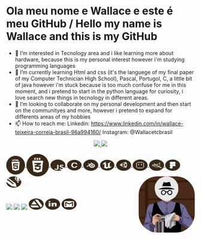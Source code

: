 # Ola meu nome e Wallace e este é meu GitHub / Hello my name is Wallace and this is my GitHub #


- 👀 I’m interested in Tecnology area and i like learning more about hardware, because this is my personal interest however i'm studying programming languages
- 🌱 I’m currently learning Html and css (it's the languege of my final paper of my Computer Technician High School), Pascal, Portugol, C, a little bit of 
     java however i'm stuck because is too much confuse for me in this moment, and i pretend to start in the python language for curiosity, i love search 
     new things in tecnology in different areas.
- 💞️ I’m looking to collaborate on my personal development and then start on the communityes and more, however i pretend to expand for differents areas of my hobbies  
- 📫 How to reach me:
     Linkedin: https://www.linkedin.com/in/wallace-teixeira-correia-brasil-96a994160/ 
     Instagram: @Wallacetcbrasil







<div align="center">
  <a href="https://github.com/wallacetcbrasil">
  <img height="160em" src="https://github-readme-stats.vercel.app/api?username=wallacetcbrasil&show_icons=true&theme=dracula&include_all_commits=true&count_private=true"/>
  <img height="160em" src="https://github-readme-stats.vercel.app/api/top-langs/?username=wallacetcbrasil&layout=compact&langs_count=10&theme=dracula"/>
</div>

<div style="display: inline_block"><br>
  <img align="center" alt="HTML" height="50" width="50" src="img/HTML.svg">
  <img align="center" alt="CSS" height="60" width="60" src="img/CSS.svg">
  <img align="center" alt="JavaScript" height="30" width="40" src="img/JS.svg">
  <img align="center" alt="C" height="30" width="40" src="img/C.svg">
  <img align="center" alt="Blender" height="30" width="40" src="img/Blender.svg">
  <img align="center" alt="Unreal Engine" height="30" width="40" src="img/UE.svg">
  <img align="center" alt="Unity" height="30" width="40" src="img/Unity.svg">
  <img align="center" alt="Aseprite" height="30" width="40" src="img/Aseprite.svg">
  <img align="center" alt="Gimp" height="30" width="40" src="img/Gimp.svg">
  <img align="center" alt="Figma" height="30" width="40" src="img/Figma.svg">
  <img align="center" alt="Corel Draw" height="30" width="40" src="img/CorelDraw.svg">

  <img align="right" alt="pic" height="150" style="border-radius:50px;" src="img/iconebrasil.png">
</div>

##
  
<div> 
  <a href="https://www.youtube.com/c/MONOKINBR" target="_blank"><img src="https://img.shields.io/badge/YouTube-FF0000?style=for-the-badge&logo=youtube&logoColor=white" target="_blank"></a>
  <a href="https://www.instagram.com/wallacetcbrasil/" target="_blank"><img src="https://img.shields.io/badge/-Instagram-%23E4405F?style=for-the-badge&logo=instagram&logoColor=white" target="_blank"></a>
 	<a href="https://www.twitch.tv/monokin_br" target="_blank"><img src="https://img.shields.io/badge/Twitch-9146FF?style=for-the-badge&logo=twitch&logoColor=white" target="_blank"></a>
  <a href="https://www.artstation.com/wallacetcbrasil" target="_blank"><img src="img/Artstation.svg" height="30" width="40" target="_blank"></a>
  <a href="https://www.linkedin.com/in/wallacetcbrasil/" target="_blank"><img src="img/Linkedin.svg" height="30" width="40" target="_blank"></a> 
  <a href = "mailto:wallacetcbrasil@gmail.com"><img src="img/Gmail.svg" height="30" width="40" target="_blank"></a>
 
</div>